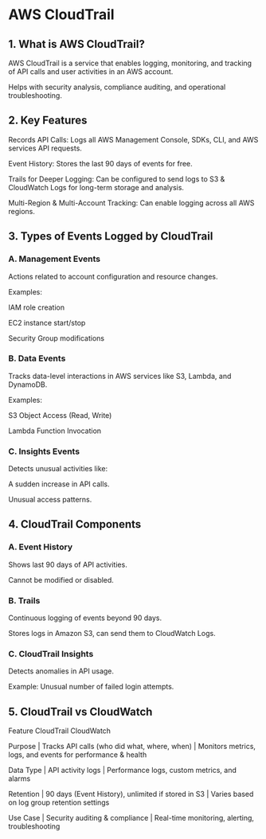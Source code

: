 
# AWS CloudTrail 
## 1. What is AWS CloudTrail?
AWS CloudTrail is a service that enables logging, monitoring, and tracking of API calls and user activities in an AWS account.

Helps with security analysis, compliance auditing, and operational troubleshooting.

## 2. Key Features
Records API Calls: Logs all AWS Management Console, SDKs, CLI, and AWS services API requests.

Event History: Stores the last 90 days of events for free.

Trails for Deeper Logging: Can be configured to send logs to S3 & CloudWatch Logs for long-term storage and analysis.

Multi-Region & Multi-Account Tracking: Can enable logging across all AWS regions.


## 3. Types of Events Logged by CloudTrail

### A. Management Events
Actions related to account configuration and resource changes.

Examples:

IAM role creation

EC2 instance start/stop

Security Group modifications

### B. Data Events
Tracks data-level interactions in AWS services like S3, Lambda, and DynamoDB.

Examples:

S3 Object Access (Read, Write)

Lambda Function Invocation

### C. Insights Events
Detects unusual activities like:

A sudden increase in API calls.

Unusual access patterns.

## 4. CloudTrail Components
### A. Event History
Shows last 90 days of API activities.

Cannot be modified or disabled.

### B. Trails
Continuous logging of events beyond 90 days.

Stores logs in Amazon S3, can send them to CloudWatch Logs.


### C. CloudTrail Insights
Detects anomalies in API usage.

Example: Unusual number of failed login attempts.

## 5. CloudTrail vs CloudWatch
Feature	              CloudTrail	                                                      CloudWatch

Purpose	  |  Tracks API calls (who did what, where, when)	   |  Monitors metrics, logs, and events for performance & health

Data Type |     API activity logs	                           |  Performance logs, custom metrics, and alarms

Retention | 90 days (Event History), unlimited if stored in S3 |  Varies based on log group retention settings

Use Case  |    Security auditing & compliance	               |  Real-time monitoring, alerting, troubleshooting
